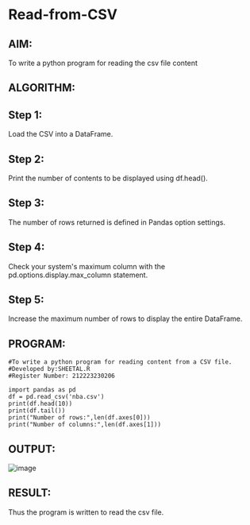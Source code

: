 # Read-from-CSV

## AIM:
To write a python program for reading the csv file content

## ALGORITHM:

## Step 1:
Load the CSV into a DataFrame.

## Step 2:
Print the number of contents to be displayed using df.head().

## Step 3:
The number of rows returned is defined in Pandas option settings.

## Step 4:
Check your system's maximum column with the pd.options.display.max_column statement.

## Step 5:
Increase the maximum number of rows to display the entire DataFrame.
## PROGRAM:

```
#To write a python program for reading content from a CSV file.
#Developed by:SHEETAL.R
#Register Number: 212223230206

import pandas as pd
df = pd.read_csv('nba.csv')
print(df.head(10))
print(df.tail())
print("Number of rows:",len(df.axes[0]))
print("Number of columns:",len(df.axes[1]))
```

## OUTPUT:

![image](https://github.com/Sheetalshee/Read-from-CSV/assets/144979107/9569ad51-7c5d-48d6-9537-0509f36ee065)



## RESULT:

Thus the program is written to read the csv file.
